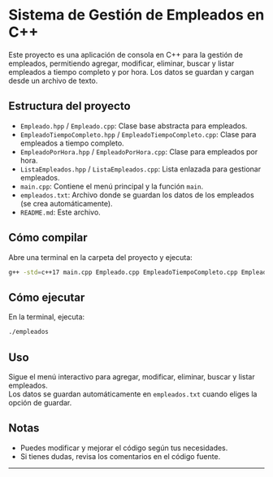 # Sistema de Gestión de Empleados en C++

Este proyecto es una aplicación de consola en C++ para la gestión de empleados, permitiendo agregar, modificar, eliminar, buscar y listar empleados a tiempo completo y por hora. Los datos se guardan y cargan desde un archivo de texto.

## Estructura del proyecto

- `Empleado.hpp` / `Empleado.cpp`: Clase base abstracta para empleados.
- `EmpleadoTiempoCompleto.hpp` / `EmpleadoTiempoCompleto.cpp`: Clase para empleados a tiempo completo.
- `EmpleadoPorHora.hpp` / `EmpleadoPorHora.cpp`: Clase para empleados por hora.
- `ListaEmpleados.hpp` / `ListaEmpleados.cpp`: Lista enlazada para gestionar empleados.
- `main.cpp`: Contiene el menú principal y la función `main`.
- `empleados.txt`: Archivo donde se guardan los datos de los empleados (se crea automáticamente).
- `README.md`: Este archivo.

## Cómo compilar

Abre una terminal en la carpeta del proyecto y ejecuta:

```sh
g++ -std=c++17 main.cpp Empleado.cpp EmpleadoTiempoCompleto.cpp EmpleadoPorHora.cpp ListaEmpleados.cpp -o empleados
```

## Cómo ejecutar

En la terminal, ejecuta:

```sh
./empleados
```

## Uso

Sigue el menú interactivo para agregar, modificar, eliminar, buscar y listar empleados.  
Los datos se guardan automáticamente en `empleados.txt` cuando eliges la opción de guardar.

## Notas

- Puedes modificar y mejorar el código según tus necesidades.
- Si tienes dudas, revisa los comentarios en el código fuente.

---
